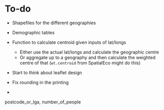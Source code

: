 # To-do

- Shapefiles for the different geographies
- Demographic tables
- Function to calculate centroid given inputs of lat/longs
  - Either use the actual lat/longs and calculate the geographic centre
  - Or aggregate up to a geography and then calculate the weighted centre of that (`wt.centroid` from SpatialEco might do this)
- Start to think about leaflet design
- Fix rounding in the printing

- 
postcode_or_lga, number_of_people